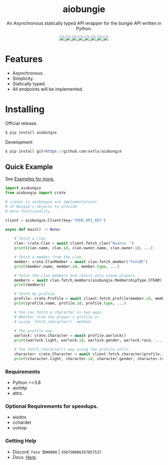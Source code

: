 <div align="center">
    <h1>aiobungie</h1>
    <p>An Asynchronous statically typed API wrapper for the bungie API written in Python.</p>
    <a href="https://codeclimate.com/github/nxtlo/aiobungie/maintainability">
    <img src="https://api.codeclimate.com/v1/badges/09e71a0374875d4594f4/maintainability"/>
    </a>
    <a href="https://github.com/nxtlo/aiobungie/issues">
    <img src="https://img.shields.io/github/issues/nxtlo/aiobungie"/>
    </a>
    <a href="http://python.org">
    <img src="https://img.shields.io/badge/python-3.8%20%7C%203.9%20%7C%203.10dev-blue"/>
    </a>
    <a href="https://pypi.org/project/aiobungie/">
    <img src="https://img.shields.io/pypi/v/aiobungie?color=green"/>
    </a>
    <a href="https://github.com/nxtlo/aiobungie/blob/master/LICENSE">
    <img src="https://img.shields.io/pypi/l/aiobungie"/>
    </a>
    <a href="https://www.codefactor.io/repository/github/nxtlo/aiobungie/">
    <img src="https://www.codefactor.io/repository/github/nxtlo/aiobungie/badge">
    </a>
    <a href="https://github.com/nxtlo/aiobungie/actions/workflows/ci.yml">
    <img src="https://github.com/nxtlo/aiobungie/actions/workflows/ci.yml/badge.svg?branch=master">
    </a>
    <a href="https://codeclimate.com/github/nxtlo/aiobungie/test_coverage"><img src="https://api.codeclimate.com/v1/badges/09e71a0374875d4594f4/test_coverage" /></a>

</div>

# Features

* Asynchronous.
* Simplicity.
* Statically typed.
* All endpoints will be implemented.

# Installing

Official release.

```s
$ pip install aiobungie
```

Development

```s
$ pip install git+https://github.com/nxtlo/aiobungie
```

## Quick Example

See [Examples for more.](https://github.com/nxtlo/aiobungie/tree/master/examples)

```python
import aiobungie
from aiobungie import crate

# crates in aiobungie are implementations 
# of Bungie's objects to provide
# more functionality.

client = aiobungie.Client(key='YOUR_API_KEY')

async def main() -> None:
    
    # fetch a clan
    clan: crate.Clan = await client.fetch_clan("Nuanceㅤ")
    print(clan.name, clan.id, clan.owner.name, clan.owner.id, ...)

    # fetch a member from the clan.
    member: crate.ClanMember = await clan.fetch_member("Fate怒")
    print(member.name, member.id, member.type, ...)

    # fetch the clan members and return only steam players
    members = await clan.fetch_members(aiobungie.MembershipType.STEAM)
    print(members)

    # fetch my profile.
    profile: crate.Profile = await client.fetch_profile(member.id, member.type)
    print(profile.name, profile.id, profile.type, ...)

    # You can fetch a character in two ways.
    # Whether from the player's profile or
    # using `fetch_character()` method.
    
    # The profile way.
    warlock: crate.Character = await profile.warlock()
    print(warlock.light, warlock.id, warlock.gender, warlock.race, ...)

    # the fetch_character() way using the profile attrs.
    character: crate.Character = await client.fetch_character(profile.id, profile.type, profile.warlock_id)
    print(character.light, character.id, character.gender, character.race, ...)
```

### Requirements
* Python >=3.8
* aiohttp
* attrs.

### Optional Requirements for speedups.
* aiodns
* cchardet
* uvloop

### Getting Help
* Discord: `Fate 怒#0008` | `350750086357057537`
* Docs: [Here](https://nxtlo.github.io/aiobungie/).
